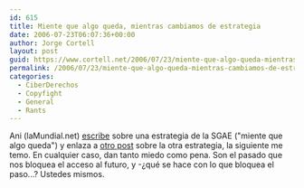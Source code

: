 ```yaml
---
id: 615
title: Miente que algo queda, mientras cambiamos de estrategia
date: 2006-07-23T06:07:36+00:00
author: Jorge Cortell
layout: post
guid: https://www.cortell.net/2006/07/23/miente-que-algo-queda-mientras-cambiamos-de-estrategia/
permalink: /2006/07/23/miente-que-algo-queda-mientras-cambiamos-de-estrategia/
categories:
  - CiberDerechos
  - Copyfight
  - General
  - Rants
---
```

Ani (laMundial.net) <a target="_blank" title="miente que algo queda" href="https://lamundial.net/home.php?pg=article&idart=491">escribe</a> sobre una estrategia de la SGAE ("miente que algo queda") y enlaza a <a target="_blank" title="siguiente estrategia SGAE" href="https://bgta.hollosite.com/blog/?p=559">otro post</a> sobre la otra estrategia, la siguiente me temo. En cualquier caso, dan tanto miedo como pena. Son el pasado que nos bloquea el acceso al futuro, y -¿qué se hace con lo que bloquea el paso...? Ustedes mismos.